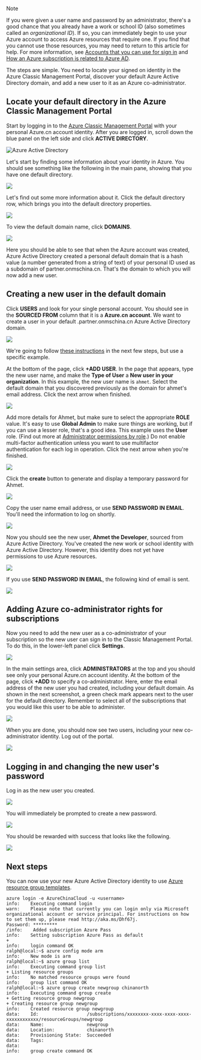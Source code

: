 <br>

> [!NOTE]
> If you were given a user name and password by an administrator, there's a good chance that you already have a work or school ID (also sometimes called an *organizational ID*). If so, you can immediately begin to use your Azure account to access Azure resources that require one. If you find that you cannot use those resources, you may need to return to this article for help. For more information, see [Accounts that you can use for sign in](https://msdn.microsoft.com/zh-cn/library/azure/dn629581.aspx#BKMK_SignInAccounts) and [How an Azure subscription is related to Azure AD](https://msdn.microsoft.com/zh-cn/library/azure/dn629581.aspx#BKMK_SubRelationToDir).
> 
> 

The steps are simple. You need to locate your signed on identity in the Azure Classic Management Portal, discover your default Azure Active Directory domain, and add a new user to it as an Azure co-administrator.

## Locate your default directory in the Azure Classic Management Portal
Start by logging in to the [Azure Classic Management Portal](https://manage.windowsazure.cn) with your personal Azure.cn account identity. After you are logged in, scroll down the blue panel on the left side and click **ACTIVE DIRECTORY**.

![Azure Active Directory](./media/virtual-machines-common-create-aad-work-id/azureactivedirectorywidget.png)

Let's start by finding some information about your identity in Azure. You should see something like the following in the main pane, showing that you have one default directory.

![](./media/virtual-machines-common-create-aad-work-id/defaultaadlisting.png)

Let's find out some more information about it. Click the default directory row, which brings you into the default directory properties.  

![](./media/virtual-machines-common-create-aad-work-id/defaultdirectorypage.png)

To view the default domain name, click **DOMAINS**.

![](./media/virtual-machines-common-create-aad-work-id/domainclicktoseeyourdefaultdomain.png)

Here you should be able to see that when the Azure account was created, Azure Active Directory created a personal default domain that is a hash value (a number generated from a string of text) of your personal ID used as a subdomain of partner.onmschina.cn. That's the domain to which you will now add a new user.

## Creating a new user in the default domain
Click **USERS** and look for your single personal account. You should see in the **SOURCED FROM** column that it is a **Azure.cn account**. We want to create a user in your default .partner.onmschina.cn Azure Active Directory domain.

![](./media/virtual-machines-common-create-aad-work-id/defaultdirectoryuserslisting.png)

We're going to follow [these instructions](https://technet.microsoft.com/zh-cn/library/hh967632.aspx#BKMK_1) in the next few steps, but use a specific example.

At the bottom of the page, click **+ADD USER**. In the page that appears, type the new user name, and make the **Type of User** a **New user in your organization**. In this example, the new user name is `ahmet`. Select the default domain that you discovered previously as the domain for ahmet's email address. Click the next arrow when finished.

![](./media/virtual-machines-common-create-aad-work-id/addingauserwithdirectorydropdown.png)

Add more details for Ahmet, but make sure to select the appropriate **ROLE** value. It's easy to use **Global Admin** to make sure things are working, but if you can use a lesser role, that's a good idea. This example uses the **User** role. (Find out more at [Administrator permissions by role](https://msdn.microsoft.com/zh-cn/library/azure/dn468213.aspx#BKMK_1).) Do not enable multi-factor authentication unless you want to use multifactor authentication for each log in operation. Click the next arrow when you're finished.

![](./media/virtual-machines-common-create-aad-work-id/userprofileuseradmin.png)

Click the **create** button to generate and display a temporary password for Ahmet.

![](./media/virtual-machines-common-create-aad-work-id/gettemporarypasswordforuser.png)

Copy the user name email address, or use **SEND PASSWORD IN EMAIL**. You'll need the information to log on shortly.

![](./media/virtual-machines-common-create-aad-work-id/receivedtemporarypassworddialog.png)

Now you should see the new user, **Ahmet the Developer**, sourced from Azure Active Directory. You've created the new work or school identity with Azure Active Directory. However, this identity does not yet have permissions to use Azure resources.

![](./media/virtual-machines-common-create-aad-work-id/defaultdirectoryusersaftercreate.png)

If you use **SEND PASSWORD IN EMAIL**, the following kind of email is sent.

![](./media/virtual-machines-common-create-aad-work-id/emailreceivedfromnewusercreation.png)

## Adding Azure co-administrator rights for subscriptions
Now you need to add the new user as a co-administrator of your subscription so the new user can sign in to the Classic Management Portal. To do this, in the lower-left panel click **Settings**.

![](./media/virtual-machines-common-create-aad-work-id/thesettingswidget.png)

In the main settings area, click **ADMINISTRATORS** at the top and you should see only your personal Azure.cn account identity. At the bottom of the page, click **+ADD** to specify a co-administrator. Here, enter the email address of the new user you had created, including your default domain. As shown in the next screenshot, a green check mark appears next to the user for the default directory. Remember to select all of the subscriptions that you would like this user to be able to administer.

![](./media/virtual-machines-common-create-aad-work-id/addingnewuserascoadmin.png)

When you are done, you should now see two users, including your new co-administrator identity. Log out of the portal.

![](./media/virtual-machines-common-create-aad-work-id/newuseraddedascoadministrator.png)

## Logging in and changing the new user's password
Log in as the new user you created.

![](./media/virtual-machines-common-create-aad-work-id/signinginwithnewuser.png)

You will immediately be prompted to create a new password.

![](./media/virtual-machines-common-create-aad-work-id/mustupdateyourpassword.png)

You should be rewarded with success that looks like the following.

![](./media/virtual-machines-common-create-aad-work-id/successtourdialog.png)

## Next steps
You can now use your new Azure Active Directory identity to use [Azure resource group templates](../articles/azure-resource-manager/xplat-cli-azure-resource-manager.md).

```
azure login -e AzureChinaCloud -u <username>    
info:    Executing command login
warn:    Please note that currently you can login only via Microsoft organizational account or service principal. For instructions on how to set them up, please read http://aka.ms/Dhf67j.
Password: *********
/info:    Added subscription Azure Pass
info:    Setting subscription Azure Pass as default
+
info:    login command OK
ralph@local:~$ azure config mode arm
info:    New mode is arm
ralph@local:~$ azure group list
info:    Executing command group list
+ Listing resource groups
info:    No matched resource groups were found
info:    group list command OK
ralph@local:~$ azure group create newgroup chinanorth
info:    Executing command group create
+ Getting resource group newgroup
+ Creating resource group newgroup
info:    Created resource group newgroup
data:    Id:                  /subscriptions/xxxxxxxx-xxxx-xxxx-xxxx-xxxxxxxxxxxx/resourceGroups/newgroup
data:    Name:                newgroup
data:    Location:            chinanorth
data:    Provisioning State:  Succeeded
data:    Tags:
data:
info:    group create command OK
```